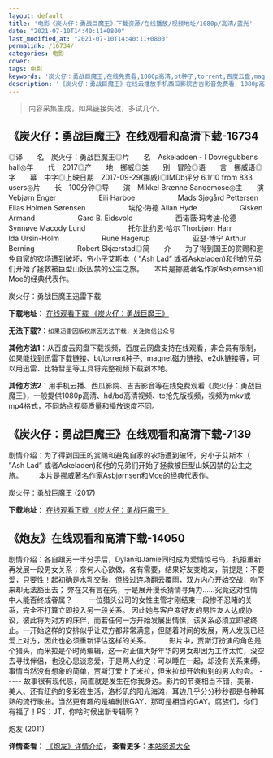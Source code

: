 ```yaml
---
layout: default
title: '电影《炭火仔：勇战巨魔王》下载资源/在线播放/视频地址/1080p/高清/蓝光'
date: "2021-07-10T14:40:11+0800"
last_modified_at: "2021-07-10T14:40:11+0800"
permalink: /16734/
categories: 电影
cover:
tags: 电影
keywords: '炭火仔：勇战巨魔王,在线免费看,1080p高清,bt种子,torrent,百度云盘,magnet,磁力链,迅雷下载资源'
description: '《炭火仔：勇战巨魔王》在线云播放手机西瓜影院吉吉影音免费看，1080p高清bd/hd未删减完整版和tc抢先枪版，mkv/mp4格式，附带bt/torrent种子、magnet/磁力链、百度云盘、网盘资源迅雷下载链接'
---
```


>内容采集生成，如果链接失效，多试几个。


## 《炭火仔：勇战巨魔王》在线观看和高清下载-16734

◎译　　名　炭火仔：勇战巨魔王◎片　　名　Askeladden - I Dovregubbens hall◎年　　代　2017◎产　　地　挪威◎类　　别　冒险◎语　　言　挪威语◎字　　幕　中字◎上映日期　2017-09-29(挪威)◎IMDb评分 6.1/10 from 833 users◎片　　长　100分钟◎导　　演　Mikkel Brænne Sandemose◎主　　演　Vebjørn Enger　　　　　　Eili Harboe　　　　　　Mads Sjøgård Pettersen　　　　　　Elias Holmen Sørensen　　　　　　埃伦·海德 Allan Hyde　　　　　　Gisken Armand　　　　　　Gard B. Eidsvold　　　　　　西诺薇·玛考迪·伦德 Synnøve Macody Lund　　　　　　托尔比约恩·哈尔 Thorbjørn Harr　　　　　　Ida Ursin-Holm　　　　　　Rune Hagerup　　　　　　亚瑟·博宁 Arthur Berning　　　　　　Robert Skjærstad◎简　　介　　为了得到国王的赏赐和避免自家的农场遭到破坏，穷小子艾斯本（ ”Ash Lad” 或者Askeladen)和他的兄弟们开始了拯救被巨型山妖囚禁的公主之旅。　　本片是挪威著名作家Asbjørnsen和Moe的经典代表作。


炭火仔：勇战巨魔王迅雷下载

**下载地址**： [在线观看下载 《炭火仔：勇战巨魔王》](https://www.993dy.com//vod-detail-id-31275.html) 


**无法下载?**：`如果迅雷因版权原因无法下载，关注微信公众号 `

**其他方法1**：从百度云网盘下载视频，百度云网盘支持在线观看，非会员有限制，如果能找到迅雷下载链接、bt/torrent种子、magnet磁力链接、e2dk链接等，可以用迅雷、比特彗星等工具将完整视频下载到本地。

**其他方法2**：用手机云播、西瓜影院、吉吉影音等在线免费观看《炭火仔：勇战巨魔王》，一般提供1080p高清、hd/bd高清视频、tc抢先版视频，视频为mkv或mp4格式，不同站点视频质量和播放速度不同。


## 《炭火仔：勇战巨魔王》在线观看和高清下载-7139

剧情介绍：为了得到国王的赏赐和避免自家的农场遭到破坏，穷小子艾斯本（ ”Ash Lad” 或者Askeladen)和他的兄弟们开始了拯救被巨型山妖囚禁的公主之旅。 　　本片是挪威著名作家Asbjørnsen和Moe的经典代表作。


炭火仔：勇战巨魔王 (2017)

**下载地址**： [在线观看下载 《炭火仔：勇战巨魔王》](https://www.btbtdy.me/btdy/dy13523.html) 


## 《炮友》在线观看和高清下载-14050

剧情介绍：各自跟另一半分手后，Dylan和Jamie同时成为爱情惊弓鸟，抗拒重新再发展一段男女关系；奈何人心欲做，各有需要，结果好友变炮友，前提是：不要爱，只要性！起初确是水乳交融，但经过连场翻云覆雨，双方内心开始交战，吻下来却无法豁出去； 弊在又有言在先，于是展开漫长猜情寻角力……究竟这对性情中人能否终成眷属？   　　一位猎头公司的女性主管才刚结束一段惨不忍睹的关系，完全不打算立即投入另一段关系。 因此她与客户变好友的男性友人达成协议，彼此将为对方的床伴，而若任何一方开始发展出情愫，该关系必须立即被终止。一开始这样的安排似乎让双方都非常满意，但随着时间的发展，两人发现已经爱上对方，因此也必须重新评估这样的关系。    　　影片中，贾斯汀扮演的角色是个猎头，而米拉是个时尚编辑，这一对正值大好年华的男女却因为工作太忙，没空去寻找伴侣，也没心思谈恋爱，于是两人约定：可以睡在一起，却没有关系束缚。事情当然没有想象的简单，贾斯汀爱上了米拉，但米拉却开始和别的男人约会。 ----- 故事很有现代感，简直就是发生在你我身边。影片的节奏相当不错，美景、美人、还有纽约的多彩夜生活，洛杉矶的阳光海滩，耳边几乎分分秒秒都是各种耳熟的流行歌曲。当然更有趣的是编剧很GAY，那可是相当的GAY。腐族们，你们有福了！PS：JT，你啥时候出新专辑啊？


炮友 (2011)

**详情查看**： [《炮友》详情介绍](/movie/14050/)， **查看更多**：[本站资源大全](/movie/t/all/)

